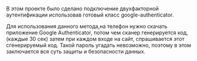 В этом проекте было сделано подключение двухфакторной аутeнтификации использовав готовый класс google-authenticator.

Для использования данного метода,на телефон нужно скачать приложение Google Authenticator, потом чем сканер генерируется код,(каждые 30 сек) затем при каждом входе на сайт, спрашивается этот сгенерируемый код.  Такой пароль угадать невозможно, поэтому в этом заключается вся суть защиты и безопасности данных. 
